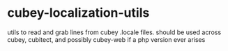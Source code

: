 # cubey-localization-utils
utils to read and grab lines from cubey .locale files. should be used across cubey, cubitect, and possibly cubey-web if a php version ever arises
